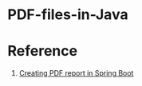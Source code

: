 # PDF-files-in-Java



# Reference
  1. [Creating PDF report in Spring Boot](http://zetcode.com/springboot/servepdf/)
